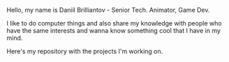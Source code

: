 Hello, my name is Daniil Brilliantov - Senior Tech. Animator, Game Dev.

I like to do computer things and also share my knowledge with people who have the same interests and wanna know something cool that I have in my mind.

Here's my repository with the projects I'm working on.
